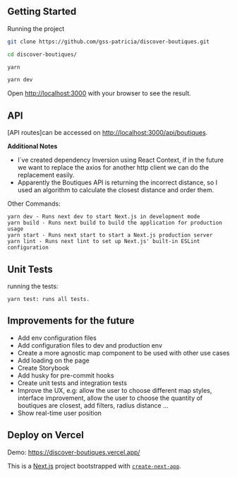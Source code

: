
## Getting Started

Running the project

```bash
git clone https://github.com/gss-patricia/discover-boutiques.git

cd discover-boutiques/

yarn

yarn dev
```

Open [http://localhost:3000](http://localhost:3000) with your browser to see the result.

## API

[API routes]can be accessed on [http://localhost:3000/api/boutiques](http://localhost:3000/api/boutiques).

**Additional Notes**
- I´ve created dependency Inversion using React Context, if in the future we want to replace the axios for another http client we can do the replacement easily.
- Apparently the Boutiques API is returning the incorrect distance, so I used an algorithm to calculate the closest distance and order them.

Other Commands:
```
yarn dev - Runs next dev to start Next.js in development mode
yarn build - Runs next build to build the application for production usage
yarn start - Runs next start to start a Next.js production server
yarn lint - Runs next lint to set up Next.js' built-in ESLint configuration
```

## Unit Tests
running the tests:

```
yarn test: runs all tests.
```

## Improvements for the future
- Add env configuration files
- Add configuration files to dev and production env
- Create a more agnostic map component to be used with other use cases
- Add loading on the page
- Create Storybook
- Add husky for pre-commit hooks
- Create unit tests and integration tests
- Improve the UX, e.g: allow the user to choose different map styles, interface improvement, allow the user to choose the quantity of boutiques are closest, add filters, radius distance ...
- Show real-time user position

## Deploy on Vercel
Demo: https://discover-boutiques.vercel.app/

This is a [Next.js](https://nextjs.org/) project bootstrapped with [`create-next-app`](https://github.com/vercel/next.js/tree/canary/packages/create-next-app).
